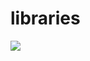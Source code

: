 # libraries

[![](https://jitpack.io/v/oleksandrpriadko/libraries.svg)](https://jitpack.io/#oleksandrpriadko/libraries)
